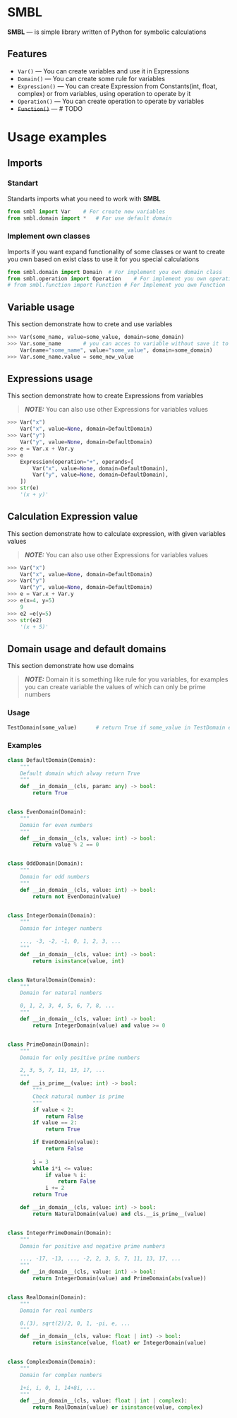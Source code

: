 # SMBL

**SMBL** — is simple library written of Python for symbolic calculations

## Features
- `Var()` — You can create variables and use it in Expressions
- `Domain()` — You can create some rule for variables
- `Expression()` — You can create Expression from Constants(int, float, complex) or from variables, using operation to operate by it
- `Operation()` — You can create operation to operate by variables
- ~~`Function()`~~ — # TODO

# Usage examples

## Imports

### Standart

Standarts imports what you need to work with **SMBL**

```python
from smbl import Var    # For create new variables
from smbl.domain import *   # For use default domain
```

### Implement own classes
Imports if you want expand functionality of some classes or want to create you own based on exist class to use it for you special calculations

```python
from smbl.domain import Domain  # For implement you own domain class
from smbl.operation import Operation    # For implement you own operation
# from smbl.function import Function # For Implement you own Function
```

## Variable usage

This section demonstrate how to crete and use variables

```python 
>>> Var(some_name, value=some_value, domain=some_domain)
>>> Var.some_name		# you can acces to variable without save it to python variable
    Var(name="some_name", value="some_value", domain=some_domain)
>>> Var.some_name.value = some_new_value
```

## Expressions usage

This section demonstrate how to create Expressions from variables

> **_NOTE:_** You can also use other Expressions for variables values

```python 
>>> Var("x")
    Var("x", value=None, domain=DefaultDomain)
>>> Var("y")
	Var("y", value=None, domain=DefaultDomain)
>>> e = Var.x + Var.y
>>> e
    Expression(operation="+", operands=[
        Var("x", value=None, domain=DefaultDomain),
        Var("y", value=None, domain=DefaultDomain),
    ])
>>> str(e)
    '(x + y)'
```

## Calculation Expression value

This section demonstrate how to calculate expression, with given variables values

> **_NOTE:_** You can also use other Expressions for variables values

```python
>>> Var("x")
    Var("x", value=None, domain=DefaultDomain)
>>> Var("y")
    Var("y", value=None, domain=DefaultDomain)
>>> e = Var.x + Var.y
>>> e(x=4, y=5)
    9
>>> e2 =e(y=5)
>>> str(e2)
    '(x + 5)'
```

## Domain usage and default domains

This section demonstrate how use domains

> **_NOTE:_** Domain it is something like rule for you variables, for examples you can create variable the values of which can only be prime numbers 

### Usage
```python
TestDomain(some_value)		# return True if some_value in TestDomain else False
```

### Examples
```python
class DefaultDomain(Domain):
    """
    Default domain which alway return True
    """
    def __in_domain__(cls, param: any) -> bool:
        return True


class EvenDomain(Domain):
    """
    Domain for even numbers
    """
    def __in_domain__(cls, value: int) -> bool:
        return value % 2 == 0


class OddDomain(Domain):
    """
    Domain for odd numbers
    """
    def __in_domain__(cls, value: int) -> bool:
        return not EvenDomain(value)


class IntegerDomain(Domain):
    """
    Domain for integer numbers

    ..., -3, -2, -1, 0, 1, 2, 3, ...
    """
    def __in_domain__(cls, value: int) -> bool:
        return isinstance(value, int)


class NaturalDomain(Domain):
    """
    Domain for natural numbers

    0, 1, 2, 3, 4, 5, 6, 7, 8, ...
    """
    def __in_domain__(cls, value: int) -> bool:
        return IntegerDomain(value) and value >= 0


class PrimeDomain(Domain):
    """
    Domain for only positive prime numbers

    2, 3, 5, 7, 11, 13, 17, ...
    """
    def __is_prime__(value: int) -> bool:
        """
        Check natural number is prime
        """
        if value < 2:
            return False
        if value == 2: 
            return True

        if EvenDomain(value):
            return False
        
        i = 3 
        while i*i <= value:
            if value % i:
                return False
            i += 2
        return True

    def __in_domain__(cls, value: int) -> bool:
        return NaturalDomain(value) and cls.__is_prime__(value)


class IntegerPrimeDomain(Domain):
    """
    Domain for positive and negative prime numbers

    ..., -17, -13, ..., -2, 2, 3, 5, 7, 11, 13, 17, ...
    """
    def __in_domain__(cls, value: int) -> bool:
        return IntegerDomain(value) and PrimeDomain(abs(value))


class RealDomain(Domain):
    """
    Domain for real numbers

    0.(3), sqrt(2)/2, 0, 1, -pi, e, ...
    """
    def __in_domain__(cls, value: float | int) -> bool:
        return isinstance(value, float) or IntegerDomain(value)


class ComplexDomain(Domain):
    """
    Domain for complex numbers

    1+i, i, 0, 1, 14+8i, ...
    """
    def __in_domain__(cls, value: float | int | complex):
        return RealDomain(value) or isinstance(value, complex)
```
